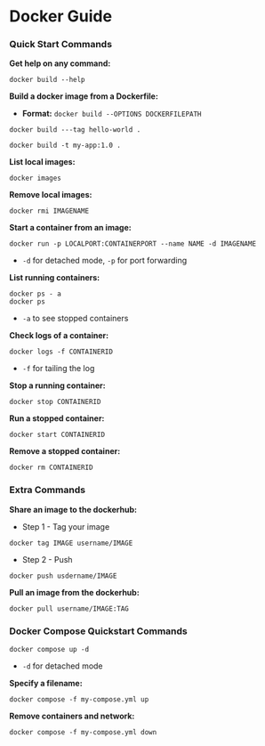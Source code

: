 # Docker Guide


### Quick Start Commands

**Get help on any command:**
```
docker build --help 
```

**Build a docker image from a Dockerfile:**

* **Format:** `docker build --OPTIONS DOCKERFILEPATH`
```
docker build ---tag hello-world . 
```

```
docker build -t my-app:1.0 . 
```


**List local images:**
```
docker images
```

**Remove local images:**
```
docker rmi IMAGENAME
```

**Start a container from an image:**
```
docker run -p LOCALPORT:CONTAINERPORT --name NAME -d IMAGENAME
```
* `-d` for detached mode, `-p` for port forwarding

**List running containers:**
```
docker ps - a
docker ps
```
* `-a` to see stopped containers

**Check logs of a container:**
```
docker logs -f CONTAINERID
```
* `-f` for tailing the log


**Stop a running container:**
```
docker stop CONTAINERID
```

**Run a stopped container:**
```
docker start CONTAINERID
```

**Remove a stopped container:**
```
docker rm CONTAINERID
```

### Extra Commands

**Share an image to the dockerhub:**

* Step 1 - Tag your image
```
docker tag IMAGE username/IMAGE
```
* Step 2 - Push
```
docker push usdername/IMAGE
```

**Pull an image from the dockerhub:**
```
docker pull username/IMAGE:TAG
```

### Docker Compose Quickstart Commands

```
docker compose up -d
```
* `-d` for detached mode

**Specify a filename:**
```
docker compose -f my-compose.yml up
```

**Remove containers and network:**
```
docker compose -f my-compose.yml down
```


